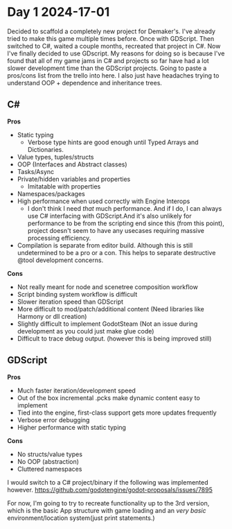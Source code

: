 # Day 1 2024-17-01

Decided to scaffold a completely new project for Demaker's. I've already tried to make this game multiple times before. Once with GDScript. Then switched to C#, waited a couple months, recreated that project in C#. Now I've finally decided to use GDscript. My reasons for doing so is because I've found that all of my game jams in C# and projects so far have had a lot slower development time than the GDScript projects. Going to paste a pros/cons list from the trello into here. I also just have headaches trying to understand OOP + dependence and inheritance trees.

## C#

**Pros**

-   Static typing
    -   Verbose type hints are good enough until Typed Arrays and Dictionaries.
-   Value types, tuples/structs
-   OOP (Interfaces and Abstract classes)
-   Tasks/Async
-   Private/hidden variables and properties
    -   Imitatable with properties
-   Namespaces/packages
-   High performance when used correctly with Engine Interops
    -   I don't think I need _that_ much performance. And if I do, I can always use C# interfacing with GDScript.And it's also unlikely for performance to be from the scripting end since this (from this point), project doesn't seem to have any usecases requiring massive processing efficiency.
-   Compilation is separate from editor build. Although this is still undetermined to be a pro or a con. This helps to separate destructive @tool development concerns.

**Cons**

-   Not really meant for node and scenetree composition workflow
-   Script binding system workflow is difficult
-   Slower iteration speed than GDScript
-   More difficult to mod/patch/additional content (Need libraries like Harmony or dll creation)
-   Slightly difficult to implement GodotSteam (Not an issue during development as you could just make glue code)
-   Difficult to trace debug output. (however this is being improved still)

## GDScript

**Pros**

-   Much faster iteration/development speed
-   Out of the box incremental .pcks make dynamic content easy to implement
-   Tied into the engine, first-class support gets more updates frequently
-   Verbose error debugging
-   Higher performance with static typing

**Cons**

-   No structs/value types
-   No OOP (abstraction)
-   Cluttered namespaces

I would switch to a C# project/binary if the following was implemented however.
https://github.com/godotengine/godot-proposals/issues/7895

For now, I'm going to try to recreate functionality up to the 3rd version, which is the basic App structure with game loading and an _very basic_ environment/location system(just print statements.)
